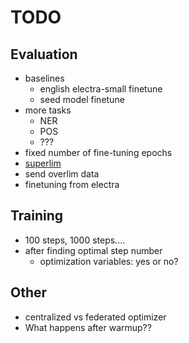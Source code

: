 # TODO

## Evaluation

- baselines
  - english electra-small finetune
  - seed model finetune
- more tasks
  - NER
  - POS
  - ???
- fixed number of fine-tuning epochs
- [superlim](https://spraakbanken.gu.se/projekt/superlim-en-svensk-testmangd-for-sprakmodeller/swedishglue-benchmark)
- send overlim data
- finetuning from electra

## Training

- 100 steps, 1000 steps....
- after finding optimal step number
    - optimization variables: yes or no?

## Other

- centralized vs federated optimizer
- What happens after warmup??
